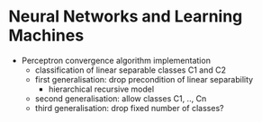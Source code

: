 # Neural Networks and Learning Machines
- Perceptron convergence algorithm implementation
  - classification of linear separable classes C1 and C2
  - first generalisation: drop precondition of linear separability
      - hierarchical recursive model
  - second generalisation: allow classes C1, .., Cn
  - third generalisation: drop fixed number of classes?
